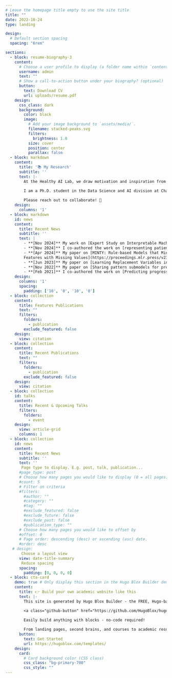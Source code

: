 ```yaml
---
# Leave the homepage title empty to use the site title
title: ""
date: 2022-10-24
type: landing

design:
  # Default section spacing
  spacing: "6rem"

sections:
  - block: resume-biography-3
    content:
      # Choose a user profile to display (a folder name within `content/authors/`)
      username: admin
      text: ""
      # Show a call-to-action button under your biography? (optional)
      button:
        text: Download CV
        url: uploads/resume.pdf
    design:
      css_class: dark
      background:
        color: black
        image:
          # Add your image background to `assets/media/`.
          filename: stacked-peaks.svg
          filters:
            brightness: 1.0
          size: cover
          position: center
          parallax: false
  - block: markdown
    content:
      title: '📚 My Research'
      subtitle: ''
      text: |-
        At the Healthy AI Lab, we draw motivation and inspiration from challenges in healthcare settings, developing machine learning models and theory to address real-world clinical needs. Through collaborations with clinician networks, hospitals, and healthcare providers, we strive to create solutions that enhance decision-making, improve patient outcomes, and advance the understanding of complex medical conditions.

        I am a Ph.D. student in the Data Science and AI division at Chalmers University of Technology, working at the intersection of machine learning and healthcare. My research focuses on predictive modeling with missing values, time series forecasting, and developing interpretable and reliable models to support clinical decision-making.
                
        Please reach out to collaborate! 🚀
    design:
      columns: '1'
  - block: markdown
    id: news
    content:
      title: Recent News
      subtitle: ''
      text: |
        - **[Nov 2024]** My work on [Expert Study on Interpretable Machine learning models with missing values](https://arxiv.org/abs/2411.09591) has been accepted to ML4H as a workshop paper. I co-authored the work on [representing patient history for interpretable policy modeling](https://arxiv.org/abs/2412.07895) has been accepted to ML4H 2024. 
        - **[Nov 2024]** I co-authored the work on [representing patient history for interpretable policy modeling](https://arxiv.org/abs/2412.07895) has been accepted to ML4H 2024.
        - **[Apr 2024]** My paper on [MINTY: Rule-based Models that Minimize the Need for Imputing
        Features with Missing Values](https://proceedings.mlr.press/v238/stempfle24a/stempfle24a.pdf) has been accepted to AISTATS.
        - **[Jun 2023]** My paper on [Learning Replacement Variables in interpretable rule-based Models](https://openreview.net/pdf?id=71osQuRCfi) has been accepted to 3rd Workshop on Interpretable Machine Learning in Healthcare (IMLH).
        - **[Nov 2022]** My paper on [Sharing pattern submodels for prediction with missing values](https://ojs.aaai.org/index.php/AAAI/article/view/26179) has been published in AAAI.
        - **[Feb 2021]** I co-authored the work on [Predicting progression & cognitive decline in amyloid-positive patients with Alzheimer's disease](https://alzres.biomedcentral.com/articles/10.1186/s13195-021-00886-5) that has been publish in Alzheimer's Research & Therapy
    design:
      columns: '1'
      spacing:
        padding: ['10', '0', '10', '0']
  - block: collection
    content:
      title: Features Publications
      text: ""
      filters:
        folders:
          - publication
        exclude_featured: false
    design:
      view: citation
  - block: collection
    content:
      title: Recent Publications
      text: ""
      filters:
        folders:
          - publication
        exclude_featured: false
    design:
      view: citation
  - block: collection
    id: talks
    content:
      title: Recent & Upcoming Talks
      filters:
        folders:
          - event
    design:
      view: article-grid
      columns: 1
  - block: collection
    id: news
    content:
      title: Recent News
      subtitle: ''
      text: ''
       Page type to display. E.g. post, talk, publication...
      #page_type: post
      # Choose how many pages you would like to display (0 = all pages)
      #count: 5
      # Filter on criteria
      #filters:
        #author: ""
        #category: ""
        #tag: ""
        #exclude_featured: false
        #exclude_future: false
        #exclude_past: false
        #publication_type: ""
      # Choose how many pages you would like to offset by
      #offset: 0
      # Page order: descending (desc) or ascending (asc) date.
      #order: desc
   # design:
       Choose a layout view
      view: date-title-summary
       Reduce spacing
      spacing:
        padding: [0, 0, 0, 0]
  - block: cta-card
    demo: true # Only display this section in the Hugo Blox Builder demo site
    content:
      title: 👉 Build your own academic website like this
      text: |-
        This site is generated by Hugo Blox Builder - the FREE, Hugo-based open source website builder trusted by 250,000+ academics like you.

        <a class="github-button" href="https://github.com/HugoBlox/hugo-blox-builder" data-color-scheme="no-preference: light; light: light; dark: dark;" data-icon="octicon-star" data-size="large" data-show-count="true" aria-label="Star HugoBlox/hugo-blox-builder on GitHub">Star</a>

        Easily build anything with blocks - no-code required!
        
        From landing pages, second brains, and courses to academic resumés, conferences, and tech blogs.
      button:
        text: Get Started
        url: https://hugoblox.com/templates/
    design:
      card:
        # Card background color (CSS class)
        css_class: "bg-primary-700"
        css_style: ""
---
```

